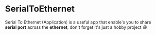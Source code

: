 # SerialToEthernet
Serial To Ethernet (Application) is a useful app that enable's you to share **serial port** across the **ethernet**, don't forget it's just a hobby project :smiley:
